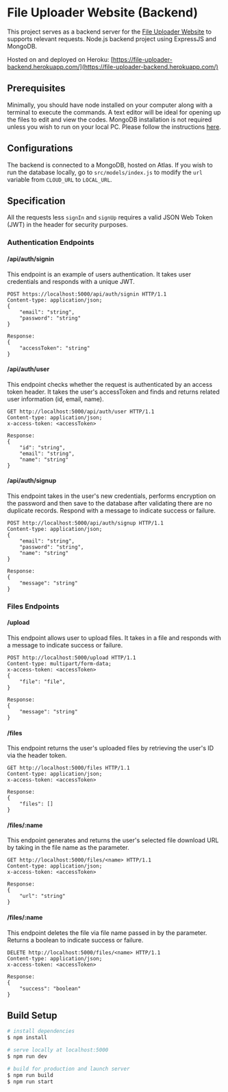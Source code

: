 # File Uploader Website (Backend)

This project serves as a backend server for the [File Uploader Website](https://file-uploader-frontend.herokuapp.com) to supports relevant requests.
Node.js backend project using ExpressJS and MongoDB.

Hosted on and deployed on Heroku: [https://file-uploader-backend.herokuapp.com/](https://file-uploader-backend.herokuapp.com/)

## Prerequisites

Minimally, you should have node installed on your computer along with a terminal to execute the commands.
A text editor will be ideal for opening up the files to edit and view the codes.
MongoDB installation is not required unless you wish to run on your local PC. Please follow the instructions [here](https://docs.mongodb.com/manual/installation/).

## Configurations

The backend is connected to a MongoDB, hosted on Atlas. If you wish to run the database locally, go to `src/models/index.js` to modify the `url` variable from `CLOUD_URL` to `LOCAL_URL`.

## Specification

All the requests less `signIn` and `signUp` requires a valid JSON Web Token (JWT) in the header for security purposes.

### Authentication Endpoints

#### /api/auth/signin

This endpoint is an example of users authentication. It takes user credentials and responds with a unique JWT.

```
POST https://localhost:5000/api/auth/signin HTTP/1.1
Content-type: application/json;
{
    "email": "string",
    "password": "string"
}

Response:
{
    "accessToken": "string"
}
```

#### /api/auth/user

This endpoint checks whether the request is authenticated by an access token header. It takes the user's accessToken and finds and returns related user information (id, email, name).

```
GET http://localhost:5000/api/auth/user HTTP/1.1
Content-type: application/json;
x-access-token: <accessToken>

Response:
{
    "id": "string",
    "email": "string",
    "name": "string"
}
```

#### /api/auth/signup

This endpoint takes in the user's new credentials, performs encryption on the password and then save to the database after validating there are no duplicate records. Respond with a message to indicate success or failure.

```
POST http://localhost:5000/api/auth/signup HTTP/1.1
Content-type: application/json;
{
    "email": "string",
    "password": "string",
    "name": "string"
}

Response:
{
    "message": "string"
}
```

### Files Endpoints

#### /upload

This endpoint allows user to upload files. It takes in a file and responds with a message to indicate success or failure.

```
POST http://localhost:5000/upload HTTP/1.1
Content-type: multipart/form-data;
x-access-token: <accessToken>
{
    "file": "file",
}

Response:
{
    "message": "string"
}
```

#### /files

This endpoint returns the user's uploaded files by retrieving the user's ID via the header token.

```
GET http://localhost:5000/files HTTP/1.1
Content-type: application/json;
x-access-token: <accessToken>

Response:
{
    "files": []
}
```

#### /files/:name

This endpoint generates and returns the user's selected file download URL by taking in the file name as the parameter.

```
GET http://localhost:5000/files/<name> HTTP/1.1
Content-type: application/json;
x-access-token: <accessToken>

Response:
{
    "url": "string"
}
```

#### /files/:name

This endpoint deletes the file via file name passed in by the parameter. Returns a boolean to indicate success or failure.

```
DELETE http://localhost:5000/files/<name> HTTP/1.1
Content-type: application/json;
x-access-token: <accessToken>

Response:
{
    "success": "boolean"
}
```

## Build Setup

```bash
# install dependencies
$ npm install

# serve locally at localhost:5000
$ npm run dev

# build for production and launch server
$ npm run build
$ npm run start
```
